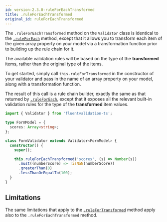 ```yaml
---
id: version-2.3.0-ruleForEachTransformed
title: .ruleForEachTransformed
original_id: ruleForEachTransformed
---
```


The `.ruleForEachTransformed` method on the `Validator` class is identical to the [`.ruleForEach`](api/core/ruleForEach.md) method, except that it allows you to transform each item of the given array property on your model via a transformation function prior to building up the rule chain for it.

The available validation rules will be based on the type of the **transformed** items, rather than the original type of the items.

To get started, simply call `this.ruleForTransformed` in the constructor of your validator and pass in the name of an array property on your model, along with a transformation function.

The result of this call is a rule chain builder, exactly the same as that returned by [`.ruleForEach`](api/core/ruleForEach.md), except that it exposes all the relevant built-in validation rules for the type of the **transformed** item values.

```typescript
import { Validator } from 'fluentvalidation-ts';

type FormModel = {
  scores: Array<string>;
};

class FormValidator extends Validator<FormModel> {
  constructor() {
    super();

    this.ruleForEachTransformed('scores', (s) => Number(s))
      .must((numberScore) => !isNaN(numberScore))
      .greaterThan(0)
      .lessThanOrEqualTo(100);
  }
}
```

## Limitations

The same limitations that apply to the [`.ruleForTransformed`](api/core/ruleForTransformed.md) method apply also to the `.ruleForEachTransformed` method.
